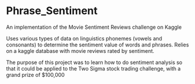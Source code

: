 # Phrase_Sentiment
An implementation of the Movie Sentiment Reviews challenge on Kaggle

Uses various types of data on linguistics phonemes (vowels and consonants) to determine the sentiment value of words and phrases. Relies on a kaggle database with movie reviews rated by sentiment.  

The purpose of this project was to learn how to do sentiment analysis so that it could be applied to the Two Sigma stock trading challenge, with a grand prize of $100,000
